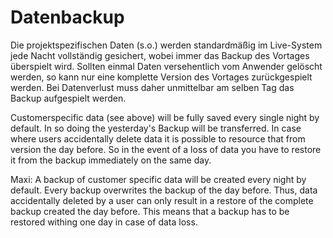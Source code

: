 # Datenbackup

Die projektspezifischen Daten (s.o.) werden standardmäßig im Live-System jede Nacht vollständig  gesichert, wobei immer das Backup des Vortages überspielt wird. Sollten einmal Daten versehentlich vom Anwender gelöscht werden, so kann nur eine komplette Version des Vortages zurückgespielt werden.  Bei Datenverlust muss daher unmittelbar am selben Tag das Backup aufgespielt werden.


Customerspecific data (see above) will be fully saved every single night by default. In so doing the yesterday's Backup will be transferred. In case where users accidentally delete data it is possible to resource that from  version the day before. So in the event of a loss of data you have to restore it from the backup immediately on the same day.

Maxi: A backup of customer specific data will be created every night by default. Every backup overwrites the backup of the day before. Thus, data accidentally deleted by a user can only result in a restore of the complete backup created the day before. This means that a backup has to be restored withing one day in case of data loss.